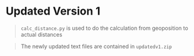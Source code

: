 # Updated Version 1
> `calc_distance.py` is used to do the calculation from geoposition to actual distances

> The newly updated text files are contained in `updatedv1.zip`
